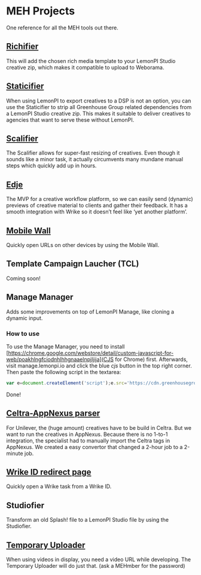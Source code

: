 # MEH Projects

One reference for all the MEH tools out there.

## [Richifier](https://ghg-richifier-live.herokuapp.com/)

This will add the chosen rich media template to your LemonPI Studio creative zip, which makes it compatible to upload to Weborama.

## [Staticifier](https://ghg-staticifier-live.herokuapp.com/)

When using LemonPI to export creatives to a DSP is not an option, you can use the Staticifier to strip all Greenhouse Group related dependencies from a LemonPI Studio creative zip. This makes it suitable to deliver creatives to agencies that want to serve these without LemonPI.

## [Scalifier](https://ch-scalifier.herokuapp.com/)

The Scalifier allows for super-fast resizing of creatives. Even though it sounds like a minor task, it actually circumvents many mundane manual steps which quickly add up in hours.

## [Edje](https://ch-edje.herokuapp.com/)

The MVP for a creative workflow platform, so we can easily send (dynamic) previews of creative material to clients and gather their feedback. It has a smooth integration with Wrike so it doesn’t feel like ‘yet another platform’.

## [Mobile Wall](https://bit.ly/bmiwall2)

Quickly open URLs on other devices by using the Mobile Wall.

## Template Campaign Laucher (TCL)

Coming soon!

## Manage Manager

Adds some improvements on top of LemonPI Manage, like cloning a dynamic input.

### How to use

To use the Manage Manager, you need to install [https://chrome.google.com/webstore/detail/custom-javascript-for-web/poakhlngfciodnhlhhgnaaelnpjljija](CJS for Chrome) first. Afterwards, visit manage.lemonpi.io and click the blue *cjs* button in the top right corner. Then paste the following script in the textarea:

```js
var e=document.createElement('script');e.src='https://cdn.greenhousegroup.com/ghg-nl/manage-manager/script.js',document.body.appendChild(e);
```

Done!

## [Celtra-AppNexus parser](https://meh-celtra-appnexus-parser.herokuapp.com/)

For Unilever, the (huge amount) creatives have to be build in Celtra. But we want to run the creatives in AppNexus. Because there is no 1-to-1 integration, the specialist had to manually import the Celtra tags in AppNexus. We created a easy convertor that changed a 2-hour job to a 2-minute job.

## [Wrike ID redirect page](https://wrike.greenhousegroup.com/)

Quickly open a Wrike task from a Wrike ID.

## Studiofier

Transform an old Splash! file to a LemonPI Studio file by using the Studiofier.

## [Temporary Uploader](https://ghg-temporary-uploader.herokuapp.com/)

When using videos in display, you need a video URL while developing. The Temporary Uploader will do just that. (ask a MEHmber for the password)